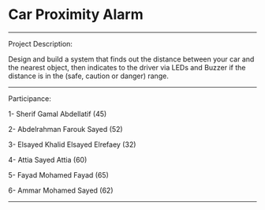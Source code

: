 # Car Proximity Alarm


_________________________________________________________________________________


Project Description:

Design and build a system that finds out the distance between your car and the nearest object,
then indicates to the driver via LEDs and Buzzer if the distance is in the (safe, caution or danger) range.


_________________________________________________________________________________


Participance:

1- Sherif Gamal Abdellatif (45)

2- Abdelrahman Farouk Sayed (52)

3- Elsayed Khalid Elsayed Elrefaey (32)

4- Attia Sayed Attia (60)

5- Fayad Mohamed Fayad (65)

6- Ammar Mohamed Sayed (62)


_________________________________________________________________________________

